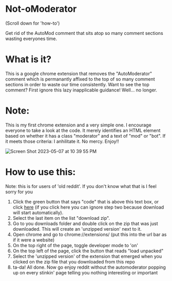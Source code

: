 # Not-oModerator 

(Scroll down for 'how-to')

Get rid of the AutoMod comment that sits atop so many comment sections wasting everyones time. 

# What is it? 
This is a google chrome extension that removes the "AutoModerator" comment which is permanantly affixed to the top of so many comment sections in order to waste our time consistently. Want to see the top comment? First ignore this lazy inapplicable guidance! Well... no longer.

# Note: 

This is my first chrome extension and a very simple one. I encourage everyone to take a look at the code. It merely identifies an HTML element based on whether it has a class "moderator" and a text of "mod" or "bot". If it meets those criteria: I anhilitate it. No mercy. Enjoy!!


![Screen Shot 2023-05-07 at 10 39 55 PM](https://user-images.githubusercontent.com/13709454/236721977-3aab91ba-e84b-4167-81c3-5072af27ee5d.png)



# How to use this: 

Note: this is for users of 'old reddit'. If you don't know what that is I feel sorry for you

1. Click the green button that says "code" that is above this text box, or click [here](https://github.com/purplefloyd14/Not-oModerator/archive/refs/heads/main.zip) (if you click here you can ignore step two because download will start automatically). 
2. Select the last item on the list "download zip". 
3. Go to you downloads folder and double click on the zip that was just downloaded. This will create an 'unzipped version' next to it. 
4. Open chrome and go to chrome://extensions/ (put this into the url bar as if it were a website)
5. On the top right of the page, toggle developer mode to 'on'
6. On the top left of the page, click the button that reads "load unpacked"
7. Select the 'unzipped version' of the extension that emerged when you clicked on the zip file that you downloaded from this repo 
8. ta-da! All done. Now go enjoy reddit without the automoderator popping up on every stinkin' page telling you nothing interesting or important 
